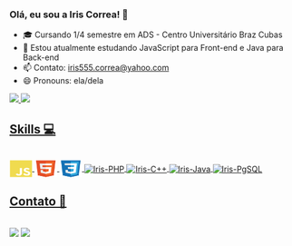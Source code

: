 ### Olá, eu sou a Iris Correa! 👋

- 🎓 Cursando 1/4 semestre em ADS - Centro Universitário Braz Cubas
- 🌱 Estou atualmente estudando JavaScript para Front-end e Java para Back-end
- 📫 Contato: iris555.correa@yahoo.com
- 😄 Pronouns: ela/dela

<div>
  <a href = "https://github.com/Iris-correa">
  <img height="180em" src="https://github-readme-stats.vercel.app/api?username=Iris-correa&show_icons=true&theme=dracula&include_all_commits=true&count_private=true"/>
  <img height="180em" src="https://github-readme-stats.vercel.app/api/top-langs/?username=Iris-correa&layout=compact&langs_count=7&theme=dracula"/>
</div>
  
  ## Skills 💻
  
<div style="display: inline_block"><br>
  <img align="center" alt="Iris-Js" height="30" width="40" src="https://raw.githubusercontent.com/devicons/devicon/master/icons/javascript/javascript-plain.svg">
  <img align="center" alt="Iris-HTML" height="30" width="40" src="https://raw.githubusercontent.com/devicons/devicon/master/icons/html5/html5-original.svg">
  <img align="center" alt="Iris-CSS" height="30" width="40" src="https://raw.githubusercontent.com/devicons/devicon/master/icons/css3/css3-original.svg">
  <img align="center" alt="Iris-PHP" height="30" width="40" src="https://cdn.jsdelivr.net/gh/devicons/devicon/icons/php/php-plain.svg">
  <img align="center" alt="Iris-C++" height="30" width="40" src="https://cdn.jsdelivr.net/gh/devicons/devicon/icons/cplusplus/cplusplus-original.svg">
  <img align="center" alt="Iris-Java" height="30" width="40" src="https://cdn.jsdelivr.net/gh/devicons/devicon/icons/java/java-original.svg">
  <img align="center" alt="Iris-PgSQL" height="30" width="40" src="https://cdn.jsdelivr.net/gh/devicons/devicon/icons/postgresql/postgresql-original.svg">
</div>
  
  ## Contato 📱

<div><br>
  <a href = "mailto:iris555.correa.com"><img src="https://img.shields.io/badge/-Gmail-%23333?style=for-the-badge&logo=gmail&logoColor=white" target="_blank"></a>
  <a href="https://www.linkedin.com/in/iris-correa/" target="_blank"><img src="https://img.shields.io/badge/-LinkedIn-%230077B5?style=for-the-badge&logo=linkedin&logoColor=white" target="_blank"></a> 
</div>
